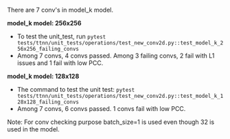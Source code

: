 There are 7 conv's in model_k model.

**model_k model: 256x256**
- To test the unit_test, run `pytest tests/ttnn/unit_tests/operations/test_new_conv2d.py::test_model_k_256x256_failing_convs`
- Among 7 convs, 4 convs passed. Among 3 failing convs, 2 fail with L1 issues and 1 fail with low PCC.

**model_k model: 128x128**
- The command to test the unit test: `pytest tests/ttnn/unit_tests/operations/test_new_conv2d.py::test_model_k_128x128_failing_convs`
- Among 7 convs, 6 convs passed. 1 convs fail with low PCC.

Note: For conv checking purpose batch_size=1 is used even though 32 is used in the model.
